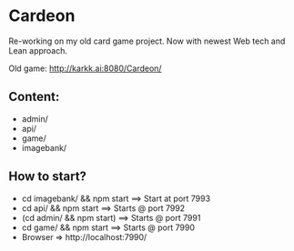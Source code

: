  # Cardeon

Re-working on my old card game project.
Now with newest Web tech and Lean approach.

Old game: http://karkk.ai:8080/Cardeon/

## Content:
 * admin/
 * api/
 * game/
 * imagebank/

## How to start?
 * cd imagebank/ && npm start ==> Start at port 7993
 * cd api/ && npm start ==> Starts @ port 7992
 * (cd admin/ && npm start) ==> Starts @ port 7991
 * cd game/ && npm start ==> Starts @ port 7990
 * Browser => http://localhost:7990/
